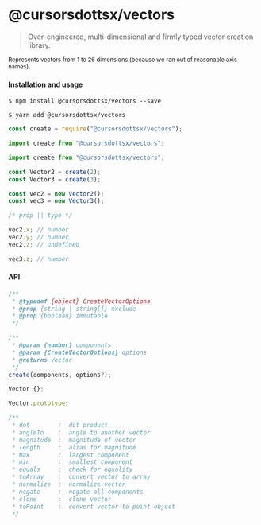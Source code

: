 # @cursorsdottsx/vectors

> Over-engineered, multi-dimensional and firmly typed vector creation library.

<small>Represents vectors from 1 to 26 dimensions (because we ran out of reasonable axis names).</small>

#### Installation and usage

```
$ npm install @cursorsdottsx/vectors --save
```

```
$ yarn add @cursorsdottsx/vectors
```

```js
const create = require("@cursorsdottsx/vectors");
```

```ts
import create from "@cursorsdottsx/vectors";
```

```js
import create from "@cursorsdottsx/vectors";

const Vector2 = create(2);
const Vector3 = create(3);

const vec2 = new Vector2();
const vec3 = new Vector3();

/* prop || type */

vec2.x; // number
vec2.y; // number
vec2.z; // undefined

vec3.z; // number
```

#### API

```js
/**
 * @typedef {object} CreateVectorOptions
 * @prop {string | string[]} exclude
 * @prop {boolean} immutable
 */

/**
 * @param {number} components
 * @param {CreateVectorOptions} options
 * @returns Vector
 */
create(components, options?);
```

```js
Vector {};

Vector.prototype;

/**
 * dot        :  dot product
 * angleTo    :  angle to another vector
 * magnitude  :  magnitude of vector
 * length     :  alias for magnitude
 * max        :  largest component
 * min        :  smallest component
 * equals     :  check for equality
 * toArray    :  convert vector to array
 * normalize  :  normalize vector
 * negate     :  negate all components
 * clone      :  clone vector
 * toPoint    :  convert vector to point object
 */
```
